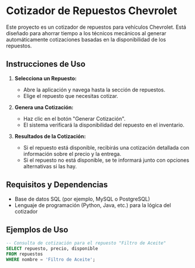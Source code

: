 # Cotizador de Repuestos Chevrolet

Este proyecto es un cotizador de repuestos para vehículos Chevrolet. Está diseñado para ahorrar tiempo a los técnicos mecánicos al generar automáticamente cotizaciones basadas en la disponibilidad de los repuestos.

## Instrucciones de Uso

1. **Selecciona un Repuesto:**
   - Abre la aplicación y navega hasta la sección de repuestos.
   - Elige el repuesto que necesitas cotizar.

2. **Genera una Cotización:**
   - Haz clic en el botón "Generar Cotización".
   - El sistema verificará la disponibilidad del repuesto en el inventario.

3. **Resultados de la Cotización:**
   - Si el repuesto está disponible, recibirás una cotización detallada con información sobre el precio y la entrega.
   - Si el repuesto no está disponible, se te informará junto con opciones alternativas si las hay.

## Requisitos y Dependencias

- Base de datos SQL (por ejemplo, MySQL o PostgreSQL)
- Lenguaje de programación (Python, Java, etc.) para la lógica del cotizador

## Ejemplos de Uso

```sql
-- Consulta de cotización para el repuesto "Filtro de Aceite"
SELECT repuesto, precio, disponible
FROM repuestos
WHERE nombre = 'Filtro de Aceite';
